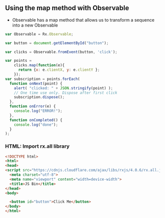 ## Using the map method with Observable
- Observable has a map method that allows us to transform a sequence into a new Observable

```js
var Observable = Rx.Observable;

var button = document.getElementById("button");

var clicks = Observable.fromEvent(button, 'click');

var points =
    clicks.map(function(e){
      return {x: e.clientX, y: e.clientY };
    });
var subscription = points.forEach(
  function onNext(point) {
    alert( "clicked: " + JSON.stringify(point) );
    // One time use only. Dispose after first click
    subscription.dispose();
  },
  function onError(e) {
    console.log("ERROR!");
  },
  function onCompleted() {
    console.log("done");
  }
);
```

### HTML: Import rx.all library
```html
<!DOCTYPE html>
<html>
<head>
<script src="https://cdnjs.cloudflare.com/ajax/libs/rxjs/4.0.6/rx.all.js"></script>
  <meta charset="utf-8">
  <meta name="viewport" content="width=device-width">
  <title>JS Bin</title>
</head>
<body>

  <button id="button">Click Me</button>
</body>
</html>
```
